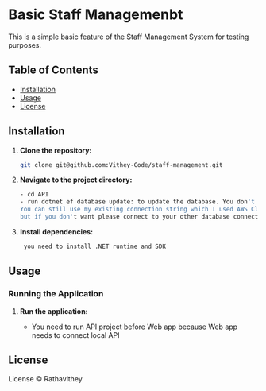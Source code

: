 # Basic Staff Managemenbt

This is a simple basic feature of the Staff Management System for testing purposes.

## Table of Contents

- [Installation](#installation)
- [Usage](#usage)
- [License](#license)

## Installation

1. **Clone the repository:**

    ```bash
    git clone git@github.com:Vithey-Code/staff-management.git
    ```

2. **Navigate to the project directory:**

    ```bash
    - cd API
    - run dotnet ef database update: to update the database. You don't need to add a new migration.
    You can still use my existing connection string which I used AWS Cloud,
    but if you don't want please connect to your other database connection string, I used MYSQL Database.
    ```

3. **Install dependencies:**

    ```bash
     you need to install .NET runtime and SDK
    ```

## Usage

### Running the Application

1. **Run the application:**

   - You need to run API project before Web app because Web app needs to connect local API

## License

License © Rathavithey

